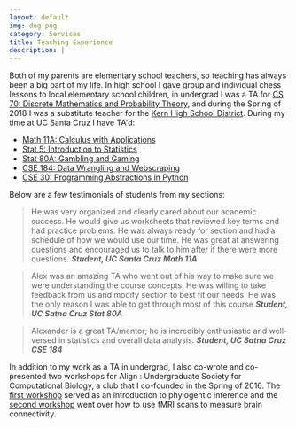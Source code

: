 ```yaml
---
layout: default
img: dog.png
category: Services
title: Teaching Experience
description: |
---
```


Both of my parents are elementary school teachers, so teaching has always been a big part of my life. In high school I gave group and individual chess lessons to local elementary school children, in undergrad I was a TA for [CS 70: Discrete Mathematics and Probability Theory](https://inst.eecs.berkeley.edu/~cs70/su16/), and during the Spring of 2018 I was a substitute teacher for the [Kern High School District](https://www.kernhigh.org/).  During my time at UC Santa Cruz I have TA'd:

* [Math 11A: Calculus with Applications](https://catalog.ucsc.edu/en/Current/General-Catalog/Courses/MATH-Mathematics/Lower-Division/MATH-11A)
* [Stat 5:  Introduction to Statistics](https://courses.soe.ucsc.edu/courses/stat5)
* [Stat 80A: Gambling and Gaming](https://catalog.ucsc.edu/en/Current/General-Catalog/Courses/STAT-Statistics/Lower-Division/STAT-80A)
* [CSE 184: Data Wrangling and Webscraping](https://courses.soe.ucsc.edu/courses/cse184)
* [CSE 30: Programming Abstractions in Python](https://courses.soe.ucsc.edu/courses/cse30)

Below are a few testimonials of students from my sections:

> He was very organized and clearly cared about our academic success. He would give us worksheets that reviewed key terms and had practice problems. He was always ready for section and had a schedule of how we would use our time. He was great at answering questions and encouraged us to talk to him after if there were more questions. <cite> **Student, UC Santa Cruz Math 11A** </cite>
> Alex was an amazing TA who went out of his way to make sure we wereunderstanding the course concepts. He was willing to take feedback from us and modify section to best fit our needs. He was the only reason I was able to get through most of this course <cite> **Student, UC Satna Cruz Stat 80A** </cite>

> Alexander is a great TA/mentor; he is incredibly enthusiastic and well-versed in statistics and overall data analysis. <cite> **Student, UC Satna Cruz CSE 184** </cite>

In addition to my work as a TA in undergrad, I also co-wrote and co-presented two workshops for Align : Undergraduate Society for Computational Biology, a club that I co-founded in the Spring of 2016.  The [first workshop](https://github.com/apearson1995/Align-Workshop) served as an introduction to phylogentic inference and the [second workshop](https://github.com/guyhwilson/brainz) went over how to use fMRI scans to measure brain connectivity.



